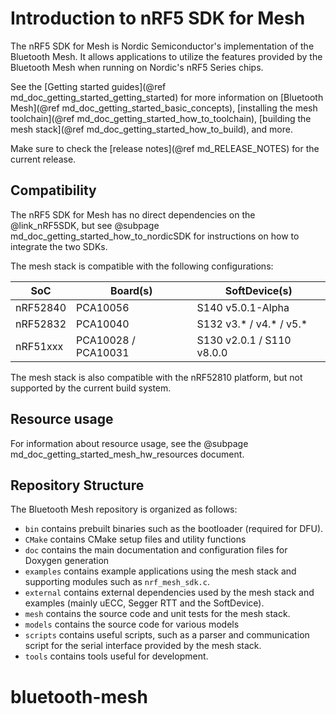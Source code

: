 # Introduction to nRF5 SDK for Mesh

The nRF5 SDK for Mesh is Nordic Semiconductor's implementation of the Bluetooth Mesh. It allows
applications to utilize the features provided by the Bluetooth Mesh when running on Nordic's
nRF5 Series chips.

See the [Getting started guides](@ref md_doc_getting_started_getting_started) for more information
on
[Bluetooth Mesh](@ref md_doc_getting_started_basic_concepts),
[installing the mesh toolchain](@ref md_doc_getting_started_how_to_toolchain),
[building the mesh stack](@ref md_doc_getting_started_how_to_build), and more.

Make sure to check the [release notes](@ref md_RELEASE_NOTES) for the current release.

## Compatibility
The nRF5 SDK for Mesh has no direct dependencies on
the @link_nRF5SDK<!--nRF5 SDK: https://www.nordicsemi.com/eng/Products/Bluetooth-low-energy/nRF5-SDK-->, but see @subpage md_doc_getting_started_how_to_nordicSDK for instructions on how to integrate the two SDKs.

The mesh stack is compatible with the following configurations:

| SoC       | Board(s)            | SoftDevice(s)               |
| --------- | ------------------- | --------------------------- |
| nRF52840  | PCA10056            | S140 v5.0.1-Alpha           |
| nRF52832  | PCA10040            | S132 v3.\* / v4.\* / v5.\*  |
| nRF51xxx  | PCA10028 / PCA10031 | S130 v2.0.1 / S110 v8.0.0   |

The mesh stack is also compatible with the nRF52810 platform, but not supported by the current build system.

## Resource usage
For information about resource usage, see the @subpage md_doc_getting_started_mesh_hw_resources document.

## Repository Structure
The Bluetooth Mesh repository is organized as follows:
  - `bin` contains prebuilt binaries such as the bootloader (required for DFU).
  - `CMake` contains CMake setup files and utility functions
  - `doc` contains the main documentation and configuration files for Doxygen generation
  - `examples` contains example applications using the mesh stack and supporting modules such as `nrf_mesh_sdk.c`.
  - `external` contains external dependencies used by the mesh stack and examples (mainly uECC, Segger RTT and the SoftDevice).
  - `mesh` contains the source code and unit tests for the mesh stack.
  - `models` contains the source code for various models
  - `scripts` contains useful scripts, such as a parser and communication script for the serial
  interface provided by the mesh stack.
  - `tools` contains tools useful for development.

# bluetooth-mesh
